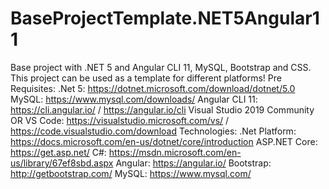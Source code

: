 # BaseProjectTemplate.NET5Angular11
Base project with .NET 5 and Angular CLI 11, MySQL, Bootstrap and CSS. This project can be used as a template for different platforms!
Pre Requisites:
.Net 5: https://dotnet.microsoft.com/download/dotnet/5.0
MySQL: https://www.mysql.com/downloads/
Angular CLI 11: https://cli.angular.io/ / https://angular.io/cli
Visual Studio 2019 Community OR VS Code: https://visualstudio.microsoft.com/vs/ / https://code.visualstudio.com/download
Technologies:
.Net Platform: https://docs.microsoft.com/en-us/dotnet/core/introduction
ASP.NET Core: https://get.asp.net/
C#: https://msdn.microsoft.com/en-us/library/67ef8sbd.aspx
Angular: https://angular.io/
Bootstrap: http://getbootstrap.com/
MySQL: https://www.mysql.com/
